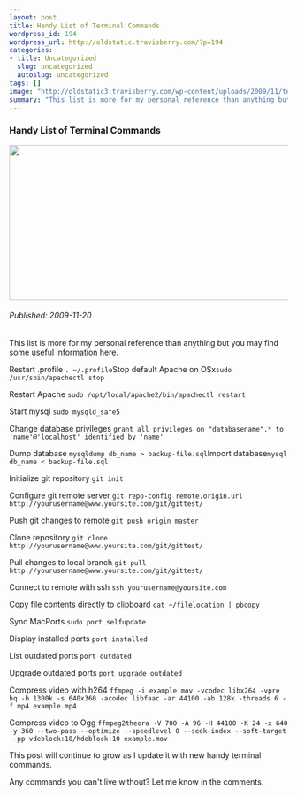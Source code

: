 ```yaml
--- 
layout: post
title: Handy List of Terminal Commands
wordpress_id: 194
wordpress_url: http://oldstatic.travisberry.com/?p=194
categories: 
- title: Uncategorized
  slug: uncategorized
  autoslug: uncategorized
tags: []
image: "http://oldstatic3.travisberry.com/wp-content/uploads/2009/11/terminalcap.jpg"
summary: "This list is more for my personal reference than anything but you may find some useful information here."
---
```

<article class="post clearfix">
  <h3>Handy List of Terminal Commands</h3>
  <a href="http://oldstatic.travisberry.com/wp-content/uploads/2009/11/terminalcap.jpg" class="postImageLink"><img src="http://oldstatic3.travisberry.com/wp-content/uploads/2009/11/terminalcap.jpg" alt="" class="thumbnail alignleft" width=640 height=280 /></a>
  <h6>Published: 2009-11-20</h6>

This list is more for my personal reference than anything but you may find some useful information here.
<div class="clearfix"></div>

Restart .profile
``. ~/.profile``Stop default Apache on OSx``sudo /usr/sbin/apachectl stop``

Restart Apache
``sudo /opt/local/apache2/bin/apachectl restart``

Start mysql
``sudo mysqld_safe5``

Change database privileges
``grant all privileges on "databasename".* to 'name'@'localhost' identified by 'name'``

Dump database
``mysqldump db_name > backup-file.sql``Import database``mysql db_name < backup-file.sql``

Initialize git repository
``git init``

Configure git remote server
``git repo-config remote.origin.url http://yourusername@www.yoursite.com/git/gittest/``

Push git changes to remote
``git push origin master``

Clone repository
``git clone http://yourusername@www.yoursite.com/git/gittest/``

Pull changes to local branch
``git pull http://yourusername@www.yoursite.com/git/gittest/``

Connect to remote with ssh
``ssh yourusername@yoursite.com ``

Copy file contents directly to clipboard
``cat ~/filelocation | pbcopy``

Sync MacPorts
``sudo port selfupdate``

Display installed ports
``port installed``

List outdated ports
``port outdated``

Upgrade outdated ports
``port upgrade outdated``

Compress video with h264
``ffmpeg -i example.mov -vcodec libx264 -vpre hq -b 1300k -s 640x360 -acodec libfaac -ar 44100 -ab 128k -threads 6 -f mp4 example.mp4 ``

Compress video to Ogg
``ffmpeg2theora -V 700 -A 96 -H 44100 -K 24 -x 640 -y 360 --two-pass --optimize --speedlevel 0 --seek-index --soft-target --pp vdeblock:10/hdeblock:10 example.mov ``

This post will continue to grow as I update it with new handy terminal commands.

Any commands you can't live without? Let me know in the comments.
</article>